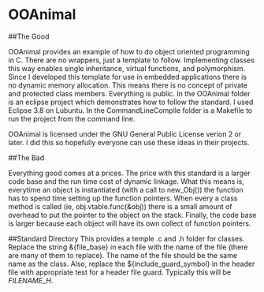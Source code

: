 OOAnimal
========

##The Good

OOAnimal provides an example of how to do object oriented programming in C. There are no wrappers, just a template to follow. Implementing classes this way enables single inheritance, virtual functions, and polymorphism. Since I developed this template for use in embedded applications there is no dynamic memory allocation. This means there is no concept of private and protected class members. Everything is public. In the OOAnimal folder is an eclipse project which demonstrates how to follow the standard. I used Eclipse 3.8 on Lubuntu. In the CommandLineCompile folder is a Makefile to run the project from the command line.

OOAnimal is licensed under the GNU General Public License verion 2 or later. I did this so hopefully everyone can use these ideas in their projects.

##The Bad

Everything good comes at a prices. The price with this standard is a larger code base and the run time cost of dynamic linkage. What this means is, everytime an object is instantiated (with a call to new_Obj()) the function has to spend time setting up the function pointers. When every a class method is called (ie, obj.vtable.func(&obj)) there is a small amount of overhead to put the pointer to the object on the stack. Finally, the code base is larger because each object will have its own collect of function pointers.

##Standard Directory
This provides a temple .c and .h folder for classes. Replace the string &{file_base} in each file with the name of the file (there are many of them to replace). The name of the file should be the same name as the class. Also, replace the ${include_guard_symbol} in the header file with appropriate test for a header file guard. Typically this will be _FILENAME_H_.

